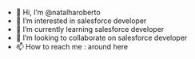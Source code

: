 - 👋 Hi, I’m @natalharoberto
- 👀 I’m interested in salesforce developer
- 🌱 I’m currently learning salesforce developer
- 💞️ I’m looking to collaborate on salesforce developer
- 📫 How to reach me : around here

<!---
natalharoberto/natalharoberto is a ✨ special ✨ repository because its `README.md` (this file) appears on your GitHub profile.
You can click the Preview link to take a look at your changes.
--->

